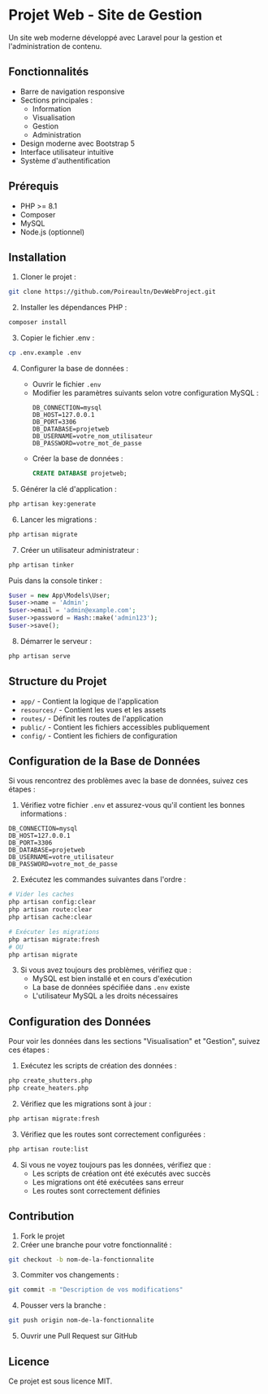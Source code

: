# Projet Web - Site de Gestion

Un site web moderne développé avec Laravel pour la gestion et l'administration de contenu.

## Fonctionnalités

- Barre de navigation responsive
- Sections principales :
  - Information
  - Visualisation
  - Gestion
  - Administration
- Design moderne avec Bootstrap 5
- Interface utilisateur intuitive
- Système d'authentification

## Prérequis

- PHP >= 8.1
- Composer
- MySQL
- Node.js (optionnel)

## Installation

1. Cloner le projet :
```bash
git clone https://github.com/Poireaultn/DevWebProject.git
```

2. Installer les dépendances PHP :
```bash
composer install
```

3. Copier le fichier .env :
```bash
cp .env.example .env
```

4. Configurer la base de données :
   - Ouvrir le fichier `.env`
   - Modifier les paramètres suivants selon votre configuration MySQL :
     ```
     DB_CONNECTION=mysql
     DB_HOST=127.0.0.1
     DB_PORT=3306
     DB_DATABASE=projetweb
     DB_USERNAME=votre_nom_utilisateur
     DB_PASSWORD=votre_mot_de_passe
     ```
   - Créer la base de données :
     ```sql
     CREATE DATABASE projetweb;
     ```

5. Générer la clé d'application :
```bash
php artisan key:generate
```

6. Lancer les migrations :
```bash
php artisan migrate
```

7. Créer un utilisateur administrateur :
```bash
php artisan tinker
```
Puis dans la console tinker :
```php
$user = new App\Models\User;
$user->name = 'Admin';
$user->email = 'admin@example.com';
$user->password = Hash::make('admin123');
$user->save();
```

8. Démarrer le serveur :
```bash
php artisan serve
```

## Structure du Projet

- `app/` - Contient la logique de l'application
- `resources/` - Contient les vues et les assets
- `routes/` - Définit les routes de l'application
- `public/` - Contient les fichiers accessibles publiquement
- `config/` - Contient les fichiers de configuration

## Configuration de la Base de Données

Si vous rencontrez des problèmes avec la base de données, suivez ces étapes :

1. Vérifiez votre fichier `.env` et assurez-vous qu'il contient les bonnes informations :
```env
DB_CONNECTION=mysql
DB_HOST=127.0.0.1
DB_PORT=3306
DB_DATABASE=projetweb
DB_USERNAME=votre_utilisateur
DB_PASSWORD=votre_mot_de_passe
```

2. Exécutez les commandes suivantes dans l'ordre :
```bash
# Vider les caches
php artisan config:clear
php artisan route:clear
php artisan cache:clear

# Exécuter les migrations
php artisan migrate:fresh
# OU
php artisan migrate
```

3. Si vous avez toujours des problèmes, vérifiez que :
   - MySQL est bien installé et en cours d'exécution
   - La base de données spécifiée dans `.env` existe
   - L'utilisateur MySQL a les droits nécessaires

## Configuration des Données

Pour voir les données dans les sections "Visualisation" et "Gestion", suivez ces étapes :

1. Exécutez les scripts de création des données :
```bash
php create_shutters.php
php create_heaters.php
```

2. Vérifiez que les migrations sont à jour :
```bash
php artisan migrate:fresh
```

3. Vérifiez que les routes sont correctement configurées :
```bash
php artisan route:list
```

4. Si vous ne voyez toujours pas les données, vérifiez que :
   - Les scripts de création ont été exécutés avec succès
   - Les migrations ont été exécutées sans erreur
   - Les routes sont correctement définies

## Contribution

1. Fork le projet
2. Créer une branche pour votre fonctionnalité :
```bash
git checkout -b nom-de-la-fonctionnalite
```
3. Commiter vos changements :
```bash
git commit -m "Description de vos modifications"
```
4. Pousser vers la branche :
```bash
git push origin nom-de-la-fonctionnalite
```
5. Ouvrir une Pull Request sur GitHub

## Licence

Ce projet est sous licence MIT.

